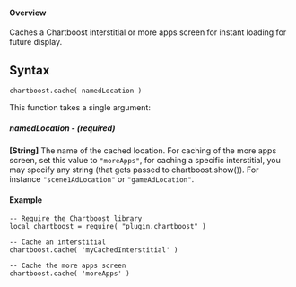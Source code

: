 #### Overview

Caches a Chartboost interstitial or more apps screen for instant loading for future display.

## Syntax

`````
chartboost.cache( namedLocation )
`````

This function takes a single argument:

##### namedLocation - (required)

__[String]__ The name of the cached location. For caching of the more apps screen, set this value to `"moreApps"`, for caching a specific interstitial, you may specify any string (that gets passed to chartboost.show()). For instance `"scene1AdLocation"` or `"gameAdLocation"`.

#### Example

    -- Require the Chartboost library
    local chartboost = require( "plugin.chartboost" )
    
    -- Cache an interstitial
    chartboost.cache( 'myCachedInterstitial' )

    -- Cache the more apps screen
    chartboost.cache( 'moreApps' )
